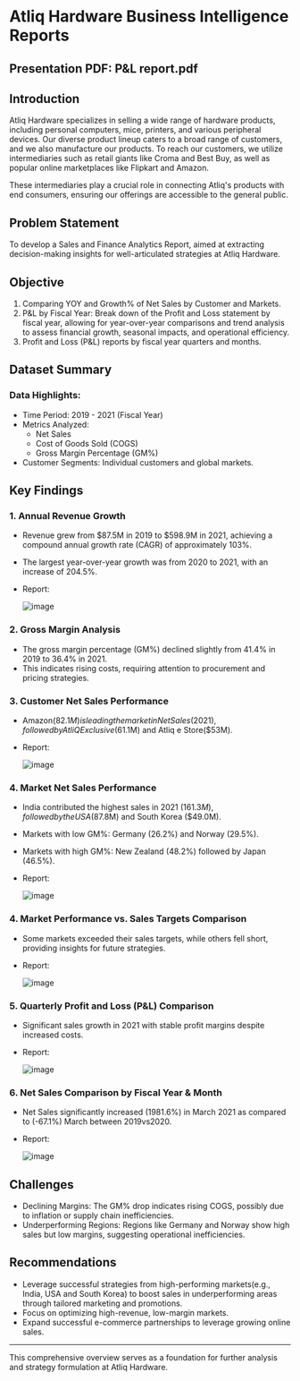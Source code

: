 # Atliq Hardware Business Intelligence Reports
## Presentation PDF: P&L report.pdf
## Introduction
Atliq Hardware specializes in selling a wide range of hardware products, including personal computers, mice, printers, and various peripheral devices. Our diverse product lineup caters to a broad range of customers, and we also manufacture our products. To reach our customers, we utilize intermediaries such as retail giants like Croma and Best Buy, as well as popular online marketplaces like Flipkart and Amazon.

These intermediaries play a crucial role in connecting Atliq's products with end consumers, ensuring our offerings are accessible to the general public.

## Problem Statement
To develop a Sales and Finance Analytics Report, aimed at extracting decision-making insights for well-articulated strategies at Atliq Hardware.

## Objective
1. Comparing YOY and Growth% of Net Sales by Customer and Markets.
2. P&L by Fiscal Year: Break down of the Profit and Loss statement by fiscal year, allowing for year-over-year comparisons and trend analysis to assess financial growth, seasonal impacts, and operational efficiency.
3. Profit and Loss (P&L) reports by fiscal year quarters and months.

## Dataset Summary
### Data Highlights:
- Time Period: 2019 - 2021 (Fiscal Year)
- Metrics Analyzed:
   - Net Sales
   - Cost of Goods Sold (COGS)
   - Gross Margin Percentage (GM%)
- Customer Segments: Individual customers and global markets.

## Key Findings
### 1. Annual Revenue Growth
   - Revenue grew from $87.5M in 2019 to $598.9M in 2021, achieving a compound annual growth rate (CAGR) of approximately 103%.
   - The largest year-over-year growth was from 2020 to 2021, with an increase of 204.5%.
   - Report:

      ![image](https://github.com/user-attachments/assets/fb791d09-1e7e-4c01-bfb6-5370c608ab1b)

### 2. Gross Margin Analysis
   - The gross margin percentage (GM%) declined slightly from 41.4% in 2019 to 36.4% in 2021.
   - This indicates rising costs, requiring attention to procurement and pricing strategies.

### 3. Customer Net Sales Performance
   - Amazon($82.1M) is leading the market in Net Sales (2021), followed by AtliQ Exclusive($61.1M) and Atliq e Store($53M).
   - Report:

      ![image](https://github.com/user-attachments/assets/f3886ba5-e835-41e9-aac5-e487322f797c)


### 4. Market Net Sales Performance
   - India contributed the highest sales in 2021 ($161.3M), followed by the USA ($87.8M) and South Korea ($49.0M).
   - Markets with low GM%: Germany (26.2%) and Norway (29.5%).
   - Markets with high GM%: New Zealand (48.2%) followed by Japan (46.5%).
   - Report:

      ![image](https://github.com/user-attachments/assets/5741fc45-8295-4f22-bd9e-a1dab5c080f3)

### 4. Market Performance vs. Sales Targets Comparison
   - Some markets exceeded their sales targets, while others fell short, providing insights for future strategies.
   - Report:

      ![image](https://github.com/user-attachments/assets/a73d3fa7-2f70-4dc6-978d-b409f92d458f)

### 5. Quarterly Profit and Loss (P&L) Comparison
   - Significant sales growth in 2021 with stable profit margins despite increased costs.
   - Report:

      ![image](https://github.com/user-attachments/assets/751cdccb-eecb-4e52-80e5-fe6fcfc45949)

### 6. Net Sales Comparison by Fiscal Year & Month
   - Net Sales significantly increased (1981.6%) in March 2021 as compared to (-67.1%) March between 2019vs2020.
   - Report:

      ![image](https://github.com/user-attachments/assets/6ae9895e-2df5-4773-a843-1ff249c152a7)

## Challenges
 - Declining Margins: The GM% drop indicates rising COGS, possibly due to inflation or supply chain inefficiencies.
 - Underperforming Regions: Regions like Germany and Norway show high sales but low margins, suggesting operational inefficiencies.

## Recommendations
- Leverage successful strategies from high-performing markets(e.g., India, USA and South Korea) to boost sales in underperforming areas through tailored marketing and promotions.
- Focus on optimizing high-revenue, low-margin markets.
- Expand successful e-commerce partnerships to leverage growing online sales.
--- 
This comprehensive overview serves as a foundation for further analysis and strategy formulation at Atliq Hardware.

